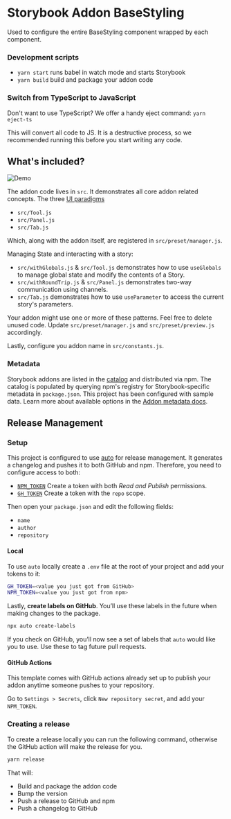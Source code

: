 # Storybook Addon BaseStyling
Used to configure the entire BaseStyling component wrapped by each component.

### Development scripts

- `yarn start` runs babel in watch mode and starts Storybook
- `yarn build` build and package your addon code

### Switch from TypeScript to JavaScript

Don't want to use TypeScript? We offer a handy eject command: `yarn eject-ts`

This will convert all code to JS. It is a destructive process, so we recommended running this before you start writing any code.

## What's included?

![Demo](https://user-images.githubusercontent.com/42671/107857205-e7044380-6dfa-11eb-8718-ad02e3ba1a3f.gif)

The addon code lives in `src`. It demonstrates all core addon related concepts. The three [UI paradigms](https://storybook.js.org/docs/react/addons/addon-types#ui-based-addons)

- `src/Tool.js`
- `src/Panel.js`
- `src/Tab.js`

Which, along with the addon itself, are registered in `src/preset/manager.js`.

Managing State and interacting with a story:

- `src/withGlobals.js` & `src/Tool.js` demonstrates how to use `useGlobals` to manage global state and modify the contents of a Story.
- `src/withRoundTrip.js` & `src/Panel.js` demonstrates two-way communication using channels.
- `src/Tab.js` demonstrates how to use `useParameter` to access the current story's parameters.

Your addon might use one or more of these patterns. Feel free to delete unused code. Update `src/preset/manager.js` and `src/preset/preview.js` accordingly.

Lastly, configure you addon name in `src/constants.js`.

### Metadata

Storybook addons are listed in the [catalog](https://storybook.js.org/addons) and distributed via npm. The catalog is populated by querying npm's registry for Storybook-specific metadata in `package.json`. This project has been configured with sample data. Learn more about available options in the [Addon metadata docs](https://storybook.js.org/docs/react/addons/addon-catalog#addon-metadata).

## Release Management

### Setup

This project is configured to use [auto](https://github.com/intuit/auto) for release management. It generates a changelog and pushes it to both GitHub and npm. Therefore, you need to configure access to both:

- [`NPM_TOKEN`](https://docs.npmjs.com/creating-and-viewing-access-tokens#creating-access-tokens) Create a token with both _Read and Publish_ permissions.
- [`GH_TOKEN`](https://github.com/settings/tokens) Create a token with the `repo` scope.

Then open your `package.json` and edit the following fields:

- `name`
- `author`
- `repository`

#### Local

To use `auto` locally create a `.env` file at the root of your project and add your tokens to it:

```bash
GH_TOKEN=<value you just got from GitHub>
NPM_TOKEN=<value you just got from npm>
```

Lastly, **create labels on GitHub**. You’ll use these labels in the future when making changes to the package.

```bash
npx auto create-labels
```

If you check on GitHub, you’ll now see a set of labels that `auto` would like you to use. Use these to tag future pull requests.

#### GitHub Actions

This template comes with GitHub actions already set up to publish your addon anytime someone pushes to your repository.

Go to `Settings > Secrets`, click `New repository secret`, and add your `NPM_TOKEN`.

### Creating a release

To create a release locally you can run the following command, otherwise the GitHub action will make the release for you.

```sh
yarn release
```

That will:

- Build and package the addon code
- Bump the version
- Push a release to GitHub and npm
- Push a changelog to GitHub
